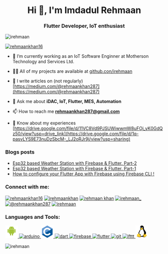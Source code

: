 <h1 align="center">Hi 👋, I'm Imdadul Rehmaan</h1>
<h3 align="center">Flutter Developer, IoT enthusiast</h3>

<p align="left"> <img src="https://komarev.com/ghpvc/?username=irehmaan&label=Profile%20views&color=0e75b6&style=flat" alt="irehmaan" /> </p>

<p align="left"> <a href="https://twitter.com/rehmaankhan16" target="blank"><img src="https://img.shields.io/twitter/follow/rehmaankhan16?logo=twitter&style=for-the-badge" alt="rehmaankhan16" /></a> </p>

- 🌱 I’m currently working as an IoT Software Enginner at Motherson Technology and Services Ltd.

- 👨‍💻 All of my projects are available at [github.con/irehmaan](github.con/irehmaan)

- 📝 I write articles on (not regularly) [https://medium.com/@rehmaankhan287](https://medium.com/@rehmaankhan287)

- 💬 Ask me about **iDAC, IoT, Flutter, MES, Automation**

- 📫 How to reach me **rehmaankhan287@gmail.com**

- 📄 Know about my experiences [https://drive.google.com/file/d/11VC8Vd9PJSUWiwwmW8uFOj_yK0GdQz50/view?usp=drive_link](https://drive.google.com/file/d/1q-pasvLYS9E73nuDzSbcM-_LJ2oRJr9j/view?usp=sharing)

### Blogs posts
<!-- BLOG-POST-LIST:START -->
- [Esp32 based Weather Station with Firebase &amp; Flutter. Part-2](https://medium.com/@rehmaankhan287/esp32-based-weather-station-with-firebase-flutter-part-2-832f5d55a48?source=rss-ca66107edd6d------2)
- [Esp32 based Weather Station with Firebase &amp; Flutter. Part-1](https://medium.com/@rehmaankhan287/esp32-based-weather-station-with-firebase-flutter-part-1-f8df6689c9d3?source=rss-ca66107edd6d------2)
- [How to configure your Flutter App with Firebase using Firebase CLI !](https://medium.com/@rehmaankhan287/how-to-configure-your-flutter-app-with-firebase-using-firebase-cli-eca42248ae92?source=rss-ca66107edd6d------2)
<!-- BLOG-POST-LIST:END -->

<h3 align="left">Connect with me:</h3>
<p align="left">
<a href="https://twitter.com/rehmaankhan16" target="blank"><img align="center" src="https://raw.githubusercontent.com/rahuldkjain/github-profile-readme-generator/master/src/images/icons/Social/twitter.svg" alt="rehmaankhan16" height="30" width="40" /></a>
<a href="https://linkedin.com/in/irehmaankhan" target="blank"><img align="center" src="https://raw.githubusercontent.com/rahuldkjain/github-profile-readme-generator/master/src/images/icons/Social/linked-in-alt.svg" alt="irehmaankhan" height="30" width="40" /></a>
<a href="https://fb.com/rehmaan khan" target="blank"><img align="center" src="https://raw.githubusercontent.com/rahuldkjain/github-profile-readme-generator/master/src/images/icons/Social/facebook.svg" alt="rehmaan khan" height="30" width="40" /></a>
<a href="https://instagram.com/irehmaan_" target="blank"><img align="center" src="https://raw.githubusercontent.com/rahuldkjain/github-profile-readme-generator/master/src/images/icons/Social/instagram.svg" alt="irehmaan_" height="30" width="40" /></a>
<a href="https://medium.com/@rehmaankhan287" target="blank"><img align="center" src="https://raw.githubusercontent.com/rahuldkjain/github-profile-readme-generator/master/src/images/icons/Social/medium.svg" alt="@rehmaankhan287" height="30" width="40" /></a>
<a href="https://www.youtube.com/c/irehmaan" target="blank"><img align="center" src="https://raw.githubusercontent.com/rahuldkjain/github-profile-readme-generator/master/src/images/icons/Social/youtube.svg" alt="irehmaan" height="30" width="40" /></a>
</p>

<h3 align="left">Languages and Tools:</h3>
<p align="left"> <a href="https://developer.android.com" target="_blank" rel="noreferrer"> <img src="https://raw.githubusercontent.com/devicons/devicon/master/icons/android/android-original-wordmark.svg" alt="android" width="40" height="40"/> </a> <a href="https://www.arduino.cc/" target="_blank" rel="noreferrer"> <img src="https://cdn.worldvectorlogo.com/logos/arduino-1.svg" alt="arduino" width="40" height="40"/> </a> <a href="https://www.cprogramming.com/" target="_blank" rel="noreferrer"> <img src="https://raw.githubusercontent.com/devicons/devicon/master/icons/c/c-original.svg" alt="c" width="40" height="40"/> </a> <a href="https://dart.dev" target="_blank" rel="noreferrer"> <img src="https://www.vectorlogo.zone/logos/dartlang/dartlang-icon.svg" alt="dart" width="40" height="40"/> </a> <a href="https://firebase.google.com/" target="_blank" rel="noreferrer"> <img src="https://www.vectorlogo.zone/logos/firebase/firebase-icon.svg" alt="firebase" width="40" height="40"/> </a> <a href="https://flutter.dev" target="_blank" rel="noreferrer"> <img src="https://www.vectorlogo.zone/logos/flutterio/flutterio-icon.svg" alt="flutter" width="40" height="40"/> </a> <a href="https://git-scm.com/" target="_blank" rel="noreferrer"> <img src="https://www.vectorlogo.zone/logos/git-scm/git-scm-icon.svg" alt="git" width="40" height="40"/> </a> <a href="https://ifttt.com/" target="_blank" rel="noreferrer"> <img src="https://www.vectorlogo.zone/logos/ifttt/ifttt-ar21.svg" alt="ifttt" width="40" height="40"/> </a> <a href="https://www.linux.org/" target="_blank" rel="noreferrer"> <img src="https://raw.githubusercontent.com/devicons/devicon/master/icons/linux/linux-original.svg" alt="linux" width="40" height="40"/> </a> </p>

<p><img align="center" src="https://github-readme-stats.vercel.app/api/top-langs?username=irehmaan&show_icons=true&locale=en&layout=compact" alt="irehmaan" /></p>
